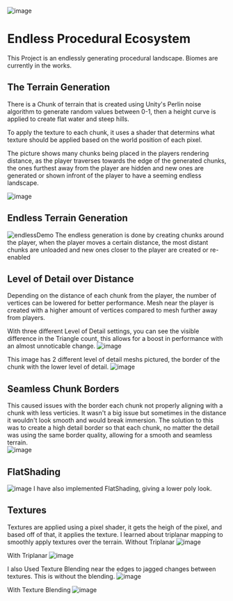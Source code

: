 ![image](https://user-images.githubusercontent.com/32739337/100557612-b5aabb80-3280-11eb-8201-1706ba5f9f4d.png)
# Endless Procedural Ecosystem
This Project is an endlessly generating procedural landscape. 
Biomes are currently in the works. 

## The Terrain Generation
There is a Chunk of terrain that is created using Unity's Perlin noise algorithm to generate random values between 0-1, then a height curve is applied to create flat water and steep hills. 

To apply the texture to each chunk, it uses a shader that determins what texture should be applied based on the world position of each pixel.

The picture shows many chunks being placed in the players rendering distance, as the player traverses towards the edge of the generated chunks, the ones furthest away from the player are hidden and new ones are generated or shown infront of the player to have a seeming endless landscape.

![image](https://user-images.githubusercontent.com/32739337/99461091-789d0b80-2907-11eb-91eb-21bd00bf0ecd.png)

## Endless Terrain Generation
![endlessDemo](https://user-images.githubusercontent.com/32739337/102147806-b8d9a600-3e41-11eb-849c-aa15d9fa2c8d.gif)
The endless generation is done by creating chunks around the player, when the player moves a certain distance, the most distant chunks are unloaded and new ones closer to the player are created or re-enabled

## Level of Detail over Distance
Depending on the distance of each chunk from the player, the number of vertices can be lowered for better performance. Mesh near the player is created with a higher amount of vertices compared to mesh further away from players.  

With three different Level of Detail settings, you can see the visible difference in the Triangle count, this allows for a boost in performance with an almost unnoticable change.
![image](https://user-images.githubusercontent.com/32739337/100610136-88442900-32e5-11eb-80d1-a1c360a25790.png)

This image has 2 different level of detail meshs pictured, the border of the chunk with the lower level of detail. 
![image](https://user-images.githubusercontent.com/32739337/100557763-8183ca80-3281-11eb-9bc4-1f8386a82349.png)

## Seamless Chunk Borders
 This caused issues with the border each chunk not properly aligning with a chunk with less verticies. It wasn't a big issue but sometimes in the distance it wouldn't look smooth and would break immersion. The solution to this was to create a high detail border so that each chunk, no matter the detail was using the same border quality, allowing for a smooth and seamless terrain.       
![image](https://user-images.githubusercontent.com/32739337/100557982-aaf12600-3282-11eb-83ec-dc7047e93cad.png)

## FlatShading
![image](https://user-images.githubusercontent.com/32739337/100622232-ffce8400-32f6-11eb-995c-4b10dde1daac.png)
I have also implemented FlatShading, giving a lower poly look. 

## Textures
Textures are applied using a pixel shader, it gets the heigh of the pixel, and based off of that, it applies the texture. I learned about triplanar mapping to smoothly apply textures over the terrain. 
Without Triplanar
![image](https://user-images.githubusercontent.com/32739337/102144728-60ec7080-3e3c-11eb-8589-011861e3d3b1.png)

With Triplanar
![image](https://user-images.githubusercontent.com/32739337/102144377-c2600f80-3e3b-11eb-91f8-7f43d3fdefb5.png)

I also Used Texture Blending near the edges to jagged changes between textures. 
This is without the blending.
![image](https://user-images.githubusercontent.com/32739337/102143911-07377680-3e3b-11eb-997a-40b25f46ccf6.png)

With Texture Blending
![image](https://user-images.githubusercontent.com/32739337/102144266-93e23480-3e3b-11eb-9850-6aa5ca965895.png)
